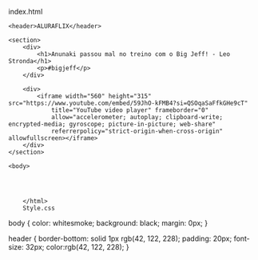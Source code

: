 index.html
<html lang="pt-br">



<head>
    <link rel="stylesheet" href="Style.css" />
    <title>Aluraflix</title>
</head>

<body>

    <header>ALURAFLIX</header>

    <section>
        <div>
            <h1>Anunaki passou mal no treino com o Big Jeff! - Leo Stronda</h1>
            <p>#bigjeff</p>
        </div>

        <div>
            <iframe width="560" height="315" src="https://www.youtube.com/embed/59JhO-kFMB4?si=QSOqaSaFfkGHe9cT"
                title="YouTube video player" frameborder="0"
                allow="accelerometer; autoplay; clipboard-write; encrypted-media; gyroscope; picture-in-picture; web-share"
                referrerpolicy="strict-origin-when-cross-origin" allowfullscreen></iframe>
        </div>
    </section>

    <body>




        </html> 
        Style.css
body {
    color: whitesmoke;
    background: black;
    margin: 0px;
}

header {
   border-bottom: solid 1px rgb(42, 122, 228);
   padding: 20px;
   font-size: 32px;
   color:rgb(42, 122, 228);
}
